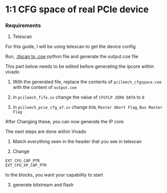# 1:1 CFG space of real PCIe device

### Requirements
1. Telescan

For this guide, I will be using telescan to get the device config

Run, [.tlscan to .coe](https://github.com/Rakeshmonkee/DMA/tree/main/.tlscan%20to%20.coe) python file and generate the output.coe file

This part below needs to be edited before generating the ipcore within vivado

1. With the generated file, replace the contents of `pcileech_cfgspace.coe` with the content of `output.coe`
   
2. in `pcileech_fifo.sv` change the value of `CFGTLP ZERO DATA` to `0`

3. in `pcileech_pcie_cfg_a7.sv` change `DSN`, `Master Abort Flag`, `Bus Master Flag`

After Changing these, you can now generate the IP core

The next steps are done within Vivado

1. Match everything seen in the header that you see in telescan

2. Change 

```
EXT_CFG_CAP_PTR 
EXT_CFG_XP_CAP_PTR
```

to the blocks, you want your capability to start

3. generate bitstream and flash
